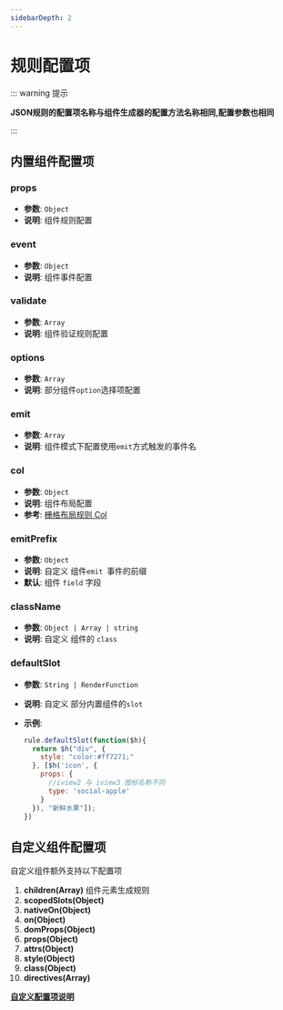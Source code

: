 ```yaml
---
sidebarDepth: 2
---
```




# 规则配置项

::: warning 提示

**JSON规则的配置项名称与组件生成器的配置方法名称相同,配置参数也相同**

:::

## **内置组件配置项**

### **props**

- ​**参数**:  `Object`
- **说明**: 组件规则配置

### **event**

- **参数**:  `Object`
- **说明**: 组件事件配置

### **validate**

- **参数**:  `Array`
- **说明**: 组件验证规则配置

### **options**

- **参数**:  `Array`
- **说明**: 部分组件`option`选择项配置

### **emit**

- **参数**:  `Array`
- **说明**: 组件模式下配置使用`emit`方式触发的事件名

### **col**

- **参数**:  `Object`
- **说明**: 组件布局配置
- **参考**: [栅格布局规则 Col](/guide/col.html)

### **emitPrefix**  <Badge text="1.5.2+"/>

- **参数**:  `Object`
- **说明**: 自定义 组件`emit `事件的前缀 
- **默认**: 组件 `field` 字段

### **className**  <Badge text="1.5.3+"/>

- **参数**:  `Object | Array | string`
- **说明**: 自定义 组件的 `class` 

### **defaultSlot**  <Badge text="1.5.3+"/>

- **参数**:  `String | RenderFunction`

- **说明**: 自定义 部分内置组件的`slot` 

- **示例**: 

  ```js
  rule.defaultSlot(function($h){
    return $h("div", {
      style: "color:#ff7271;"
    }, [$h('icon', {
      props: {
        //iview2 与 iview3 图标名称不同
        type: 'social-apple'
      }
    }), "新鲜水果"]);
  })
  ```



## 自定义组件配置项

自定义组件额外支持以下配置项



1. **children\(Array\)** 组件元素生成规则
2. **scopedSlots\(Object\)**
3. **nativeOn\(Object\)**
4. **on\(Object\)**
5. **domProps\(Object\)**
6. **props\(Object\)**
7. **attrs\(Object\)**
8. **style\(Object\)**
9. **class\(Object\)**
10. **directives\(Array\)**



**[自定义配置项说明](https://cn.vuejs.org/v2/guide/render-function.html#%E6%B7%B1%E5%85%A5-data-%E5%AF%B9%E8%B1%A1l)**